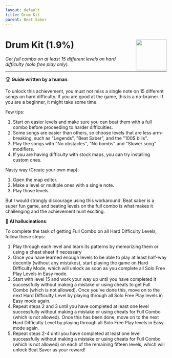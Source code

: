 ```yaml
---
layout: default
title: Drum Kit
parent: Beat Saber
---
```


# Drum Kit (1.9%) <img align="right" src="https://cdn.cloudflare.steamstatic.com/steamcommunity/public/images/apps/620980/92f2c0d8d6a634a572ea8a277abcc670651f60cb.jpg" width="96" height="96">

_Get full combo on at least 15 different levels on hard difficulty (solo free play only)._

***

:trophy: **Guide written by a human**:

To unlock this achievement, you must not miss a single note on 15 different songs on hard difficulty. If you are good at the game, this is a no-brainer. If you are a beginner, it might take some time.

Few tips:
1. Start on easier levels and make sure you can beat them with a full combo before proceeding to harder difficulties.
2. Some songs are easier than others, so choose levels that are less arm-breaking, such as "Legends", "Beat Saber", and the "100$ bills".
3. Play the songs with "No obstacles", "No bombs" and "Slower song" modifiers.
4. If you are having difficulty with stock maps, you can try installing custom ones.

Nasty way (Create your own map):
1. Open the map editor.
2. Make a level or multiple ones with a single note.
3. Play those levels.

But I would strongly discourage using this workaround. Beat saber is a super fun game, and beating levels on the full combo is what makes it challenging and the achievement hunt exciting.

:robot: **AI hallucinations**:

To complete the task of getting Full Combo on all Hard Difficulty Levels, follow these steps:
1. Play through each level and learn its patterns by memorizing them or using a cheat sheet if necessary 
2. Once you have learned enough levels to be able to play at least half-way decently (without any mistakes), start playing the game on Hard Difficulty Mode, which will unlock as soon as you complete all Solo Free Play Levels in Easy mode.
3. Start with level 15 and work your way up until you have completed it successfully without making a mistake or using cheats to get Full Combo (which is not allowed). Once you've done this, move on to the next Hard Difficulty Level by playing through all Solo Free Play levels in Easy mode again.
4. Repeat steps 2 and 3 until you have completed at least one level successfully without making a mistake or using cheats for Full Combo (which is not allowed). Once this has been done, move on to the next Hard Difficulty Level by playing through all Solo Free Play levels in Easy mode again.
5. Repeat steps 2-4 until you have completed at least one level successfully without making a mistake or using cheats for Full Combo (which is not allowed) on each of the remaining fifteen levels, which will unlock Beat Saver as your reward!
